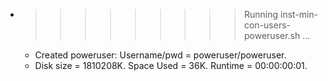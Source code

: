 * >>>>>>>>> Running inst-min-con-users-poweruser.sh ...
  * Created poweruser: Username/pwd = poweruser/poweruser.
  * Disk size = 1810208K. Space Used = 36K. Runtime = 00:00:00:01.
